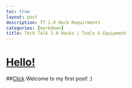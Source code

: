```yaml
---
toc: true
layout: post
description: TT 1.0 Hack Requirments
categories: [markdown]
title: Tech Talk 1.0 Hacks | Tools & Equipment
---
```


# [Hello!]([https://www.youtube.com/watch?v=_qS9l7jh87Q](https://thumbs.gfycat.com/EnlightenedUnkemptGrassspider-size_restricted.gif))

##[Click](https://tinyurl.com/mt3wm47f)
Welcome to my first post! :)

